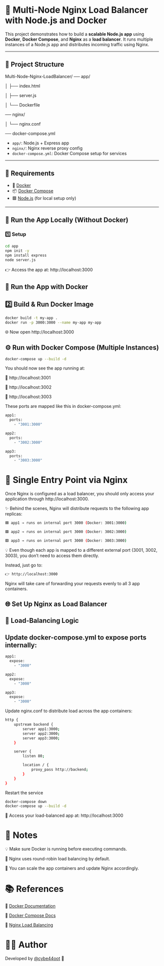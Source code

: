 # 🚀 Multi-Node Nginx Load Balancer with Node.js and Docker

This project demonstrates how to build a **scalable Node.js app** using **Docker**, **Docker Compose**, and **Nginx** as a **load balancer**. It runs multiple instances of a Node.js app and distributes incoming traffic using Nginx.

---

## 📂 Project Structure

Multi-Node-Nginx-LoadBalancer/
── app/

│ ├── index.html

│ ├── server.js

│ └── Dockerfile

── nginx/

│ └── nginx.conf

── docker-compose.yml


- `app/`: Node.js + Express app
- `nginx/`: Nginx reverse proxy config
- `docker-compose.yml`: Docker Compose setup for services

---

## 🧰 Requirements

- 🐳 [Docker](https://www.docker.com/)
- 📦 [Docker Compose](https://docs.docker.com/compose/)
- 🟩 [Node.js](https://nodejs.org/) (for local setup only)


---

## 🧪 Run the App Locally (Without Docker)

### 1️⃣ Setup

```bash
cd app
npm init -y
npm install express
node server.js
```

👉 Access the app at: http://localhost:3000



## 🐳 Run the App with Docker


## 2️⃣ Build & Run Docker Image

```bash
docker build -t my-app .
docker run -p 3000:3000 --name my-app my-app
```

🌐 Now open http://localhost:3000

## ⚙️ Run with Docker Compose (Multiple Instances)

```bash
docker-compose up --build -d
```

You should now see the app running at:

🔹 http://localhost:3001

🔹 http://localhost:3002

🔹 http://localhost:3003

These ports are mapped like this in docker-compose.yml:

```bash
app1:
  ports:
    - "3001:3000"

app2:
  ports:
    - "3002:3000"

app3:
  ports:
    - "3003:3000"
```

# 🎯 Single Entry Point via Nginx

Once Nginx is configured as a load balancer, you should only access your application through http://localhost:3000.

✨ Behind the scenes, Nginx will distribute requests to the following app replicas:

```bash
🟦 app1 → runs on internal port 3000 (Docker: 3001:3000)

🟩 app2 → runs on internal port 3000 (Docker: 3002:3000)

🟥 app3 → runs on internal port 3000 (Docker: 3003:3000)
```
💡 Even though each app is mapped to a different external port (3001, 3002, 3003), you don’t need to access them directly.

Instead, just go to:

```bash
👉 http://localhost:3000
```

Nginx will take care of forwarding your requests evenly to all 3 app containers.

## 🌐 Set Up Nginx as Load Balancer

## 🔁 Load-Balancing Logic

## Update docker-compose.yml to expose ports internally:

```bash
app1:
  expose:
    - "3000"

app2:
  expose:
    - "3000"

app3:
  expose:
    - "3000"
```
Update nginx.conf to distribute load across the app containers:

```bash
http {
    upstream backend {
        server app1:3000;
        server app2:3000;
        server app3:3000;
    }

    server {
        listen 80;

        location / {
            proxy_pass http://backend;
        }
    }
}
```

Restart the service

```bash
docker-compose down
docker-compose up --build -d
```

🎉 Access your load-balanced app at: http://localhost:3000

# 📝 Notes

💡 Make sure Docker is running before executing commands.

🔄 Nginx uses round-robin load balancing by default.

🔧 You can scale the app containers and update Nginx accordingly.

# 📚 References

📘 [Docker Documentation](https://docs.docker.com/)

📘 [Docker Compose Docs](https://docs.docker.com/compose/)

📘 [Nginx Load Balancing](https://nginx.org/en/docs/http/load_balancing.html)

# 👨‍💻 Author

Developed by [@cybe44oot](https://github.com/cybe44oot/) 🙌
